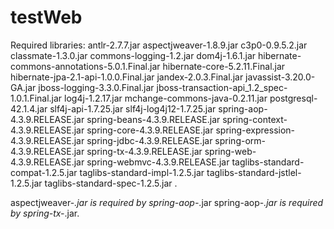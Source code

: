 # testWeb 
 
Required libraries: 
antlr-2.7.7.jar 
aspectjweaver-1.8.9.jar 
c3p0-0.9.5.2.jar 
classmate-1.3.0.jar 
commons-logging-1.2.jar 
dom4j-1.6.1.jar 
hibernate-commons-annotations-5.0.1.Final.jar 
hibernate-core-5.2.11.Final.jar 
hibernate-jpa-2.1-api-1.0.0.Final.jar 
jandex-2.0.3.Final.jar 
javassist-3.20.0-GA.jar 
jboss-logging-3.3.0.Final.jar 
jboss-transaction-api_1.2_spec-1.0.1.Final.jar 
log4j-1.2.17.jar 
mchange-commons-java-0.2.11.jar 
postgresql-42.1.4.jar 
slf4j-api-1.7.25.jar 
slf4j-log4j12-1.7.25.jar 
spring-aop-4.3.9.RELEASE.jar 
spring-beans-4.3.9.RELEASE.jar 
spring-context-4.3.9.RELEASE.jar 
spring-core-4.3.9.RELEASE.jar 
spring-expression-4.3.9.RELEASE.jar 
spring-jdbc-4.3.9.RELEASE.jar 
spring-orm-4.3.9.RELEASE.jar 
spring-tx-4.3.9.RELEASE.jar 
spring-web-4.3.9.RELEASE.jar 
spring-webmvc-4.3.9.RELEASE.jar 
taglibs-standard-compat-1.2.5.jar 
taglibs-standard-impl-1.2.5.jar 
taglibs-standard-jstlel-1.2.5.jar 
taglibs-standard-spec-1.2.5.jar 
. 

aspectjweaver-*.jar is required by spring-aop-*.jar 
spring-aop-*.jar is required by spring-tx-*.jar. 
 